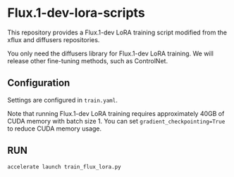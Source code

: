 # Flux.1-dev-lora-scripts

This repository provides a Flux.1-dev LoRA training script modified from the xflux and diffusers repositories.

You only need the diffusers library for Flux.1-dev LoRA training. We will release other fine-tuning methods, such as ControlNet.

## Configuration

Settings are configured in `train.yaml`.

Note that running Flux.1-dev LoRA training requires approximately 40GB of CUDA memory with batch size 1. You can set `gradient_checkpointing=True` to reduce CUDA memory usage.

## RUN
```
accelerate launch train_flux_lora.py
```
